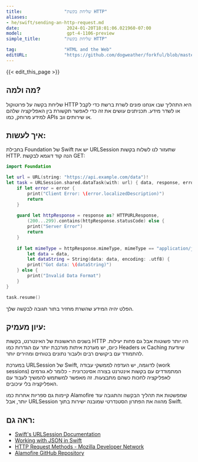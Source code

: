 ```yaml
---
title:                "שליחת בקשת HTTP"
aliases:
- he/swift/sending-an-http-request.md
date:                  2024-01-20T18:01:06.021960-07:00
model:                 gpt-4-1106-preview
simple_title:         "שליחת בקשת HTTP"

tag:                  "HTML and the Web"
editURL:              "https://github.com/dogweather/forkful/blob/master/content/he/swift/sending-an-http-request.md"
---
```


{{< edit_this_page >}}

## מה ולמה?
שליחת בקשה על פרוטוקול HTTP היא התהליך שבו אנחנו פונים לשרת ברשת כדי לקבל או לשדר מידע. תכניתנים עושים את זה כדי לאפשר תקשורת בין האפליקציה שלהם למידע מרוחק, כמו APIs או שירותים ווב.

## איך לעשות:
בחבילת Foundation של Swift יש את URLSession שתעזור לנו לשלוח בקשות HTTP. הנה קוד דוגמא לבקשת GET:

```Swift
import Foundation

let url = URL(string: "https://api.example.com/data")!
let task = URLSession.shared.dataTask(with: url) { data, response, error in
    if let error = error {
        print("Client Error: \(error.localizedDescription)")
        return
    }
    
    guard let httpResponse = response as? HTTPURLResponse,
        (200...299).contains(httpResponse.statusCode) else {
        print("Server Error")
        return
    }
    
    if let mimeType = httpResponse.mimeType, mimeType == "application/json",
        let data = data,
        let dataString = String(data: data, encoding: .utf8) {
        print("Got data: \(dataString)")
    } else {
        print("Invalid Data Format")
    }
}

task.resume()
```

הפלט יהיה המידע שהשרת מחזיר בתור תגובה לבקשה שלך.

## עיון מעמיק:
בשנים הראשונות של האינטרנט, בקשות HTTP היו יותר פשוטות אבל גם פחות יעילות. כיום, יש מערכת איתות מורכבת יותר עם הגדרות כמו Headers או Caching שיודעת להתמודד עם ביקושים רבים ולעבור נתונים בטוחים ומהירים יותר. 

במערכת URLSession של Swift, לדוגמה, יש העדפה לממשקי עבודה (work sessions) המתמודדים עם בקשות אינטרנט בצורה אסינכרונית - כלומר לא גורמים לאפליקציה לחכות כשהם מתבצעות. זה מאפשר למשתמש להמשיך לעבוד עם האפליקציה בלי עיכובים.

קיימות גם ספריות אחרות כמו Alamofire שמפשטות את תהליך הבקשה והתגובה עוד יותר, אבל URLSession מהווה את הפתרון הסטנדרטי שמובנה ישירות בתוך Swift.

## ראה גם:
- [Swift's URLSession Documentation](https://developer.apple.com/documentation/foundation/urlsession)
- [Working with JSON in Swift](https://developer.apple.com/swift/blog/?id=37)
- [HTTP Request Methods - Mozilla Developer Network](https://developer.mozilla.org/en-US/docs/Web/HTTP/Methods)
- [Alamofire GitHub Repository](https://github.com/Alamofire/Alamofire)
